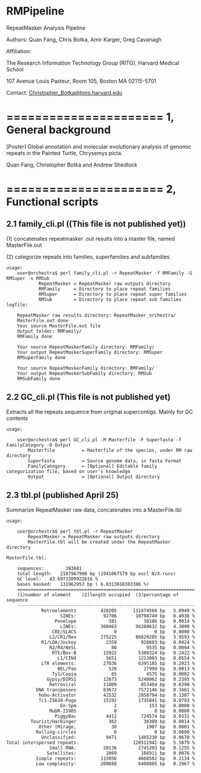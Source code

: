 RMPipeline
==========

RepeatMasker Analysis Pipeline

Authors: Quan Fang, Chris Botka, Amir Karger, Greg Cavanagh

Affiliation: 

The Research Information Technology Group (RITG), Harvard Medical School

107 Avenue Louis Pasteur, Room 105, Boston MA 02115-5701

Contact: Christopher_Botka@hms.harvard.edu


======================
1, General background
======================

[Poster] Global annotation and molecular evolutionary analysis of genomic repeats in the Painted Turtle, Chrysemys picta.

Quan Fang, Christopher Botka and Andrew Shedlock




======================
2, Functional scripts 
======================

2.1 family_cli.pl ((This file is not published yet))
----------------------------------------------------

(1) concatenates repeatmasker .out resutls into a master file, named MasterFile.out

(2) categorize repeats into families, superfamilies and subfamilies. 
    
    usage:
        user@orchestra$ perl family_cli.pl -r RepeatMasker -f RMFamily -S RMSuper -s RMSub         
                RepeatMasker = RepeatMasker raw outputs directory
                RMFamily     = Directory to place repeat families
                RMSuper      = Directory to place repeat super families
                RMSub        = Directory to place repeat sub families            
    logfile:
    
        RepeatMasker raw results directory: RepeatMasker_orchestra/
        MasterFile.out done
        Your source MasterFile.out file
        Output folder: RMFamily/
        RMFamily done
        
        Your source RepeatMaskerFamily directory: RMFamily/
        Your output RepeatMaskerSuperFamily directory: RMSuper
        RMSuperFamily done

        Your source RepeatMaskerFamily directory: RMFamily/
        Your output RepeatMaskerSubFamily directory: RMSub        
        RMSubFamily done

2.2 GC_cli.pl (This file is not published yet)
----------------------------------------------

Extracts all the repeats sequence from original supercontigs. Mainly for GC contents

    usage:
    
        user@orchestra$ perl GC_cli.pl -M Masterfile -F Superfasta -f FamilyCategory -O Output 
            Masterfile          = Masterfile of the species, under RM raw directory
            Superfasta          = Source genome data, in fasta Format
            FamilyCategory      = [Optional] Editable family categorization file, based on user's knowledge
            Output              = [Optional] Output directory
        
    
2.3 tbl.pl (published April 25)
-------------------------------

Summarize RepeatMasker raw data, concatenates into a MasterFile.tbl
    
    usage:
    
        user@orchestra$ perl tbl.pl -r RepeatMasker  
            RepeatMasker = RepeatMasker raw outputs directory
            MasterFile.tbl will be created under the RepeatMasker directory
        
    MasterFile.tbl:
    
        sequences:        393681
        total length:	2187967980 bp (1941067579 bp excl N/X-runs)
        GC level:	43.6973309922616 %
        bases masked:	131962953 bp ( 6.0313018383386 %)
        ==================================================================
        (1)number of element	(2)length occupied	(3)percentage of sequence
        ------------------------------------------------------------------
                 Retroelements         420205      111474566 bp   5.0949 %
                        SINEs:          92706       10798749 bp   0.4936 %
                      Penelope            381          30186 bp   0.0014 %
                        LINEs:         300463       94280632 bp   4.3090 %
                     CRE/SLACS              0              0 bp   0.0000 %
                    L2/CR1/Rex         275225       86629285 bp   3.9593 %
                 R1/LOA/Jockey           2359         928603 bp   0.0424 %
                    R2/R4/NeSL             80           9535 bp   0.0004 %
                     RTE/Bov-B          15922        5300324 bp   0.2422 %
                       L1/CIN4           5651        1213003 bp   0.0554 %
                 LTR elements:          27036        6395185 bp   0.2923 %
                       BEL/Pao            520          27999 bp   0.0013 %
                     Ty1/Copia             65           4575 bp   0.0002 %
                   Gypsy/DIRS1          12673        5240062 bp   0.2395 %
                    Retroviral          11009         853484 bp   0.0390 %
               DNA transposons          83672        7572146 bp   0.3461 %
                hobo-Activator          42532        2858794 bp   0.1307 %
                Tc1-IS630-Pogo          15192        1735841 bp   0.0793 %
                        En-Spm              2            153 bp   0.0000 %
                    MuDR-IS905              0              0 bp   0.0000 %
                      PiggyBac           4412         724574 bp   0.0331 %
             Tourist/Harbinger            362          30309 bp   0.0014 %
                Other (Mirage,             30           1907 bp   0.0001 %
               Rolling-circles              0              0 bp   0.0000 %
                 Unclassified:           9471        1465230 bp   0.0670 %
    Total interspersed repeats:                    120511942 bp   5.5079 %
                    Small RNA:          20136        2745203 bp   0.1255 %
                   Satellites:           2069         166911 bp   0.0076 %
               Simple repeats:         115056        4668582 bp   0.2134 %
               Low complexity:         200688        6490805 bp   0.2967 %





